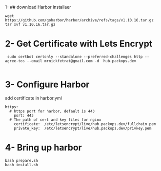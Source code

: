 1- ## download Harbor installaer
```
wget https://github.com/goharbor/harbor/archive/refs/tags/v1.10.16.tar.gz
tar xvf v1.10.16.tar.gz
```


# 2- Get Certificate with Lets Encrypt 
```
 sudo certbot certonly --standalone --preferred-challenges http --agree-tos --email mrnickfetrat@gmail.com -d  hub.packops.dev
 
 ```
 
#  3- Configure Harbor

add certificate in  harbor.yml
```
https:
  # https port for harbor, default is 443
    port: 443
  # The path of cert and key files for nginx
    certificate:  /etc/letsencrypt/live/hub.packops.dev/fullchain.pem
    private_key:  /etc/letsencrypt/live/hub.packops.dev/privkey.pem

```

# 4- Bring up harbor 

```
bash prepare.sh 
bash install.sh
```
